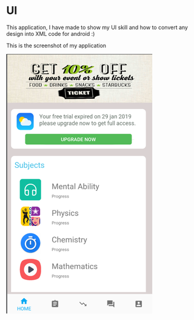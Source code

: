 # UI
This application, I have made to show my UI skill and how to convert any design into XML code for android :)

This is the screenshot of my application

![ProjectImage](https://github.com/GautamSinghRathor/UI/blob/master/Images/internshalla.png)
